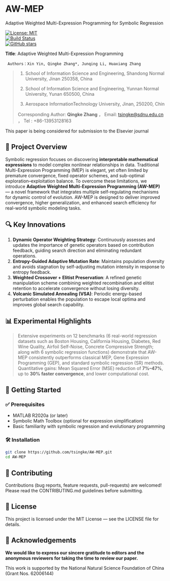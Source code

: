 
# AW-MEP  
Adaptive Weighted Multi-Expression Programming for Symbolic Regression  

[![License: MIT](https://img.shields.io/badge/License-MIT-blue.svg)](LICENSE)  
[![Build Status](https://img.shields.io/badge/build-passing-brightgreen.svg)](https://github.com/tsingke/AW-MEP)  
[![GitHub stars](https://img.shields.io/github/stars/tsingke/AW-MEP.svg)](https://github.com/tsingke/AW-MEP/stargazers)  

**Title**: Adaptive Weighted Multi-Expression Programming

```
 Authors：Xin Yin, Qingke Zhang*, Junqing Li, Huaxiang Zhang
```
> 1. School of Information Science and Engineering, Shandong Normal University, Jinan 250358, China
> 
> 2. School of Information Science and Engineering, Yunnan Normal University,  Yunan 650500, China
> 
> 3. Aerospace InformationTechnology University, Jinan, 250200, Chin
>
> 
> Corresponding Author: **Qingke Zhang** ， Email: tsingke@sdnu.edu.cn ， Tel :  +86-13953128163

This paper is being considered for submission to the Elsevier journal

## 🚀 Project Overview  
Symbolic regression focuses on discovering **interpretable mathematical expressions** to model complex nonlinear relationships in data. Traditional Multi-Expression Programming (MEP) is elegant, yet often limited by premature convergence, fixed operator schemes, and sub-optimal exploration–exploitation balance. To overcome these limitations, we introduce **Adaptive Weighted Multi-Expression Programming (AW-MEP)** — a novel framework that integrates multiple self-regulating mechanisms for dynamic control of evolution. AW-MEP is designed to deliver improved convergence, higher generalization, and enhanced search efficiency for real-world symbolic modeling tasks.  

## 🔍 Key Innovations  
1. **Dynamic Operator Weighting Strategy**: Continuously assesses and updates the importance of genetic operators based on contribution feedback, guiding search direction and eliminating redundant operations.  
2. **Entropy-Guided Adaptive Mutation Rate**: Maintains population diversity and avoids stagnation by self-adjusting mutation intensity in response to entropy feedback.  
3. **Weighted Crossover + Elitist Preservation**: A refined genetic manipulation scheme combining weighted recombination and elitist retention to accelerate convergence without losing diversity.  
4. **Volcanic Simulated Annealing (VSA)**: Periodic energy-based perturbation enables the population to escape local optima and improves global search capability.  

## 📊 Experimental Highlights  
> Extensive experiments on 12 benchmarks (6 real-world regression datasets such as Boston Housing, California Housing, Diabetes, Red Wine Quality, Airfoil Self-Noise, Concrete Compressive Strength; along with 6 symbolic regression functions) demonstrate that AW-MEP consistently outperforms classical MEP, Gene Expression Programming (GEP), and standard symbolic regression (SR) methods.  
> Quantitative gains: Mean Squared Error (MSE) reduction of **7%–47%**, up to **30% faster convergence**, and lower computational cost.  

## 🧩 Getting Started  

### ✅ Prerequisites  
- MATLAB R2020a (or later)  
- Symbolic Math Toolbox (optional for expression simplification)  
- Basic familiarity with symbolic regression and evolutionary programming  

### 🛠 Installation  
```bash
git clone https://github.com/tsingke/AW-MEP.git  
cd AW-MEP
```

## 🤝 Contributing

Contributions (bug reports, feature requests, pull-requests) are welcomed! Please read the CONTRIBUTING.md
 guidelines before submitting.

##  📄 License

This project is licensed under the MIT License — see the LICENSE
 file for details.

 ## 🙏 Acknowledgements

**We would like to express our sincere gratitude to editors and the anonymous reviewers for taking the time to review our paper.** 

This work is supported by the National Natural Science Foundation of China (Grant Nos. 62006144) 
